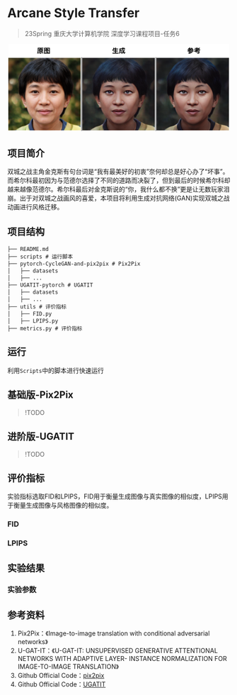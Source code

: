 # Arcane Style Transfer 

> 23Spring 重庆大学计算机学院 深度学习课程项目-任务6

<div align=center>
    <img src="./imgs/cover.png" style="zoom: 50%; " />
</div>

## 项目简介
双城之战主角金克斯有句台词是“我有最美好的初衷”奈何却总是好心办了“坏事”。而希尔科最初因为与范德尔选择了不同的道路而决裂了，但到最后的时候希尔科却越来越像范德尔。希尔科最后对金克斯说的“你，我什么都不换”更是让无数玩家泪崩。出于对双城之战画风的喜爱，本项目将利用生成对抗网络(GAN)实现双城之战动画进行风格迁移。

## 项目结构
```
├── README.md
├── scripts # 运行脚本
├── pytorch-CycleGAN-and-pix2pix # Pix2Pix
│   ├── datasets
│   ├── ...
├── UGATIT-pytorch # UGATIT
│   ├── datasets
│   ├── ...
├── utils # 评价指标
│   ├── FID.py
│   ├── LPIPS.py
├── metrics.py # 评价指标
```

## 运行
利用`Scripts`中的脚本进行快速运行

## 基础版-Pix2Pix
> !TODO

## 进阶版-UGATIT
> !TODO


## 评价指标
实验指标选取FID和LPIPS，FID用于衡量生成图像与真实图像的相似度，LPIPS用于衡量生成图像与风格图像的相似度。
### FID

### LPIPS

## 实验结果
### 实验参数

## 参考资料
1. Pix2Pix：《Image-to-image translation with conditional adversarial networks》
2. U-GAT-IT：《U-GAT-IT: UNSUPERVISED GENERATIVE ATTENTIONAL NETWORKS WITH ADAPTIVE LAYER- INSTANCE NORMALIZATION FOR IMAGE-TO-IMAGE
TRANSLATION》
3. Github Official Code：[pix2pix](https://github.com/junyanz/pytorch-CycleGAN-and-pix2pix)
4. Github Official Code：[UGATIT](https://github.com/znxlwm/UGATIT-pytorch)